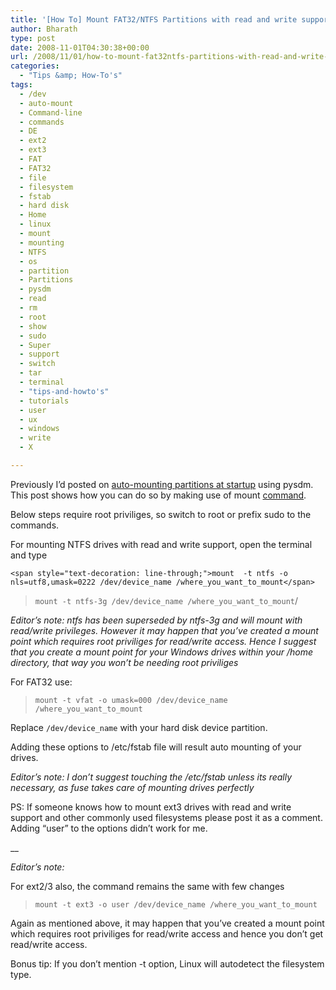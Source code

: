 ```yaml
---
title: '[How To] Mount FAT32/NTFS Partitions with read and write support in linux using command-line'
author: Bharath
type: post
date: 2008-11-01T04:30:38+00:00
url: /2008/11/01/how-to-mount-fat32ntfs-partitions-with-read-and-write-support-in-linux-using-command-line/
categories:
  - "Tips &amp; How-To's"
tags:
  - /dev
  - auto-mount
  - Command-line
  - commands
  - DE
  - ext2
  - ext3
  - FAT
  - FAT32
  - file
  - filesystem
  - fstab
  - hard disk
  - Home
  - linux
  - mount
  - mounting
  - NTFS
  - os
  - partition
  - Partitions
  - pysdm
  - read
  - rm
  - root
  - show
  - sudo
  - Super
  - support
  - switch
  - tar
  - terminal
  - "tips-and-howto's"
  - tutorials
  - user
  - ux
  - windows
  - write
  - X

---
```

Previously I&#8217;d posted on <a href="http://sathyasays.com/2008/10/08/how-to-automount-hard-drive-partitions-everytime-you-login-in-linux/" target="_blank">auto-mounting partitions at startup</a> using pysdm. This post shows how you can do so by making use of mount <a href="http://sathyasays.com/tag/commands" target="_blank">command</a>.

Below steps require root priviliges, so switch to root or prefix sudo to the commands.

For mounting NTFS drives with read and write support, open the terminal and type

`<span style="text-decoration: line-through;">mount  -t ntfs -o nls=utf8,umask=0222 /dev/device_name /where_you_want_to_mount</span>`

> `mount -t ntfs-3g /dev/device_name /where_you_want_to_mount`/

 _Editor&#8217;s note: ntfs has been superseded by ntfs-3g and will mount with read/write privileges. However it may happen that you&#8217;ve created a mount point which requires root priviliges for read/write access. Hence I suggest that you create a mount point for your Windows drives within your /home directory, that way you won&#8217;t be needing root priviliges_

For FAT32 use:

> `mount -t vfat -o umask=000 /dev/device_name /where_you_want_to_mount`

Replace `/dev/device_name` with your hard disk device partition.

Adding these options to /etc/fstab file will result auto mounting of your drives.

_Editor&#8217;s note: I don&#8217;t suggest touching the /etc/fstab unless its really necessary, as fuse takes care of mounting drives perfectly_
  
PS: If someone knows how to mount ext3 drives with read and write support and other commonly used filesystems please post it as a comment. Adding &#8220;user&#8221; to the options didn&#8217;t work for me.
  
__

_Editor&#8217;s note:_
  
For ext2/3 also, the command remains the same with few changes

> `mount -t ext3 -o user /dev/device_name /where_you_want_to_mount`

Again as mentioned above, it may happen that you&#8217;ve created a mount point which requires root priviliges for read/write access and hence you don&#8217;t get read/write access.

Bonus tip: If you don&#8217;t mention -t option, Linux will autodetect the filesystem type.